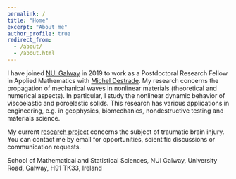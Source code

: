 ```yaml
---
permalink: /
title: "Home"
excerpt: "About me"
author_profile: true
redirect_from: 
  - /about/
  - /about.html
---
```


I have joined [NUI Galway](http://www.nuigalway.ie/our-research/people/mathematics-statistics-and-applied-mathematics/haroldberjamin/) in 2019 to work as a Postdoctoral Research Fellow in Applied Mathematics with [Michel Destrade](http://www.maths.nuigalway.ie/~destrade/). My research concerns the propagation of mechanical waves in nonlinear materials (theoretical and numerical aspects). In particular, I study the nonlinear dynamic behavior of viscoelastic and poroelastic solids. This research has various applications in engineering, e.g. in geophysics, biomechanics, nondestructive testing and materials science.

My current [research project](https://cordis.europa.eu/project/id/101023950) concerns the subject of traumatic brain injury. You can contact me by email for opportunities, scientific discussions or communication requests.

School of Mathematical and Statistical Sciences, NUI Galway, University Road, Galway, H91 TK33, Ireland